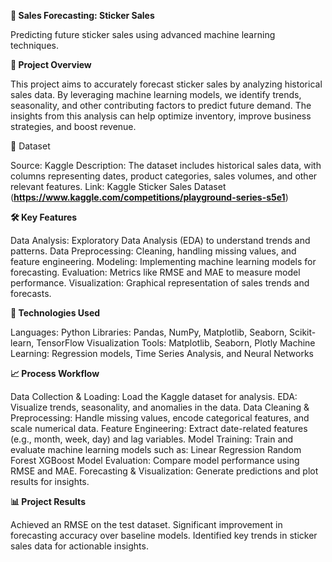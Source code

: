 **🎯 Sales Forecasting: Sticker Sales**

Predicting future sticker sales using advanced machine learning techniques.

**📌 Project Overview**

This project aims to accurately forecast sticker sales by analyzing historical sales data. By leveraging machine learning models, we identify trends, seasonality, and other contributing factors to predict future demand. The insights from this analysis can help optimize inventory, improve business strategies, and boost revenue.

📂 Dataset

Source: Kaggle
Description: The dataset includes historical sales data, with columns representing dates, product categories, sales volumes, and other relevant features.
Link: Kaggle Sticker Sales Dataset (**https://www.kaggle.com/competitions/playground-series-s5e1**)

**🛠 Key Features**

Data Analysis: Exploratory Data Analysis (EDA) to understand trends and patterns.
Data Preprocessing: Cleaning, handling missing values, and feature engineering.
Modeling: Implementing machine learning models for forecasting.
Evaluation: Metrics like RMSE and MAE to measure model performance.
Visualization: Graphical representation of sales trends and forecasts.

**🔧 Technologies Used**

Languages: Python
Libraries: Pandas, NumPy, Matplotlib, Seaborn, Scikit-learn, TensorFlow
Visualization Tools: Matplotlib, Seaborn, Plotly
Machine Learning: Regression models, Time Series Analysis, and Neural Networks

**📈 Process Workflow**

Data Collection & Loading: Load the Kaggle dataset for analysis.
EDA: Visualize trends, seasonality, and anomalies in the data.
Data Cleaning & Preprocessing: Handle missing values, encode categorical features, and scale numerical data.
Feature Engineering: Extract date-related features (e.g., month, week, day) and lag variables.
Model Training: Train and evaluate machine learning models such as:
Linear Regression
Random Forest
XGBoost
Model Evaluation: Compare model performance using RMSE and MAE.
Forecasting & Visualization: Generate predictions and plot results for insights.

**📊 Project Results**

Achieved an RMSE on the test dataset.
Significant improvement in forecasting accuracy over baseline models.
Identified key trends in sticker sales data for actionable insights.
